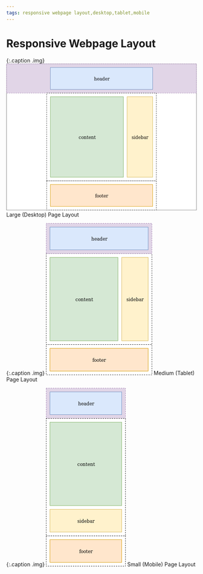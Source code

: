 ```yaml
---
tags: responsive webpage layout,desktop,tablet,mobile
---
```

# Responsive Webpage Layout

{:.caption .img}
![large page layout](/assets/images/large_layout.png)
Large (Desktop) Page Layout

{:.caption .img}
![medium page layout](/assets/images/medium_layout.png)
Medium (Tablet) Page Layout

{:.caption .img}
![small page layout](/assets/images/small_layout.png)
Small (Mobile) Page Layout


